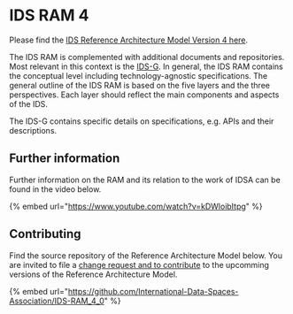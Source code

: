 # IDS RAM 4 #

Please find the [IDS Reference Architecture Model Version 4 here](https://docs.internationaldataspaces.org/ids-ram-4/).

The IDS RAM is complemented with additional documents and repositories. Most relevant in this context is the [IDS-G](https://github.com/International-Data-Spaces-Association/IDS-G). In general, the IDS RAM contains the conceptual level including technology-agnostic specifications. The general outline of the IDS RAM is based on the five layers and the three perspectives. Each layer should reflect the main components and aspects of the IDS.

The IDS-G contains specific details on specifications, e.g. APIs and their descriptions.

## Further information ##

Further information on the RAM and its relation to the work of IDSA can be found in the video below.

{% embed url="https://www.youtube.com/watch?v=kDWloibItpg" %}

## Contributing ##

Find the source repository of the Reference Architecture Model below. You are invited to file a [change request and to contribute](./how-to-contribute-to-ids-ram.md) to the upcomming versions of the Reference Architecture Model.

{% embed url="https://github.com/International-Data-Spaces-Association/IDS-RAM_4_0" %}
